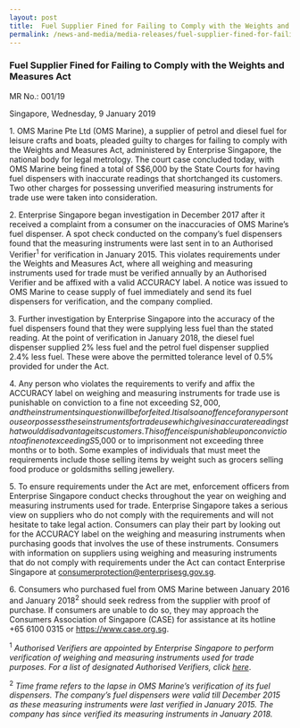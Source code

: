 ```yaml
---
layout: post
title:  Fuel Supplier Fined for Failing to Comply with the Weights and Measures Act
permalink: /news-and-media/media-releases/fuel-supplier-fined-for-failing-to-comply-with-WMA
---
```

### Fuel Supplier Fined for Failing to Comply with the Weights and Measures Act

MR No.: 001/19
 
Singapore, Wednesday, 9 January 2019

1\. OMS Marine Pte Ltd (OMS Marine), a supplier of petrol and diesel fuel for leisure crafts and boats, pleaded guilty to charges for failing to comply with the Weights and Measures Act, administered by Enterprise Singapore, the national body for legal metrology. The court case concluded today, with OMS Marine being fined a total of S$6,000 by the State Courts for having fuel dispensers with inaccurate readings that shortchanged its customers. Two other charges for possessing unverified measuring instruments for trade use were taken into consideration.

2\. Enterprise Singapore began investigation in December 2017 after it received a complaint from a consumer on the inaccuracies of OMS Marine’s fuel dispenser. A spot check conducted on the company’s fuel dispensers found that the measuring instruments were last sent in to an Authorised Verifier<sup>1</sup> for verification in January 2015. This violates requirements under the Weights and Measures Act, where all weighing and measuring instruments used for trade must be verified annually by an Authorised Verifier and be affixed with a valid ACCURACY label. A notice was issued to OMS Marine to cease supply of fuel immediately and send its fuel dispensers for verification, and the company complied.

3\. Further investigation by Enterprise Singapore into the accuracy of the fuel dispensers found that they were supplying less fuel than the stated reading. At the point of verification in January 2018, the diesel fuel dispenser supplied 2% less fuel and the petrol fuel dispenser supplied 2.4% less fuel. These were above the permitted tolerance level of 0.5% provided for under the Act.

4\. Any person who violates the requirements to verify and affix the ACCURACY label on weighing and measuring instruments for trade use is punishable on conviction to a fine not exceeding S$2,000, and the instruments in question will be forfeited. It is also an offence for any person to use or possess these instruments for trade use which gives inaccurate readings that would disadvantage its customers. This offence is punishable upon conviction to a fine not exceeding S$5,000 or to imprisonment not exceeding three months or to both. Some examples of individuals that must meet the requirements include those selling items by weight such as grocers selling food produce or goldsmiths selling jewellery.

5\. To ensure requirements under the Act are met, enforcement officers from Enterprise Singapore conduct checks throughout the year on weighing and measuring instruments used for trade. Enterprise Singapore takes a serious view on suppliers who do not comply with the requirements and will not hesitate to take legal action. Consumers can play their part by looking out for the ACCURACY label on the weighing and measuring instruments when purchasing goods that involves the use of these instruments. Consumers with information on suppliers using weighing and measuring instruments that do not comply with requirements under the Act can contact Enterprise Singapore at <consumerprotection@enterprisesg.gov.sg>.

6\. Consumers who purchased fuel from OMS Marine between January 2016 and January 2018<sup>2</sup> should seek redress from the supplier with proof of purchase. If consumers are unable to do so, they may approach the Consumers Association of Singapore (CASE) for assistance at its hotline +65 6100 0315 or <https://www.case.org.sg>.

<sup>1</sup> *Authorised Verifiers are appointed by Enterprise Singapore to perform verification of weighing and measuring instruments used for trade purposes. For a list of designated Authorised Verifiers, click [here](/files/businesses/authorised-verifiers-list.pdf)*.

<sup>2</sup> *Time frame refers to the lapse in OMS Marine’s verification of its fuel dispensers. The company’s fuel dispensers were valid till December 2015 as these measuring instruments were last verified in January 2015. The company has since verified its measuring instruments in January 2018.*
